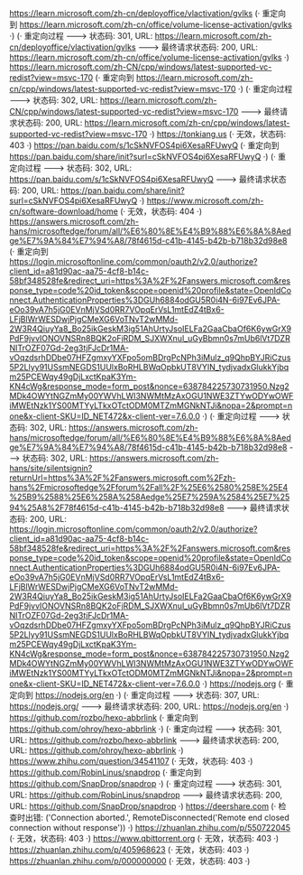 https://learn.microsoft.com/zh-cn/deployoffice/vlactivation/gvlks (· 重定向到 https://learn.microsoft.com/zh-cn/office/volume-license-activation/gvlks ·)
(· 重定向过程 ---> 状态码: 301, URL: https://learn.microsoft.com/zh-cn/deployoffice/vlactivation/gvlks ---> 最终请求状态码: 200, URL: https://learn.microsoft.com/zh-cn/office/volume-license-activation/gvlks ·)
https://learn.microsoft.com/zh-CN/cpp/windows/latest-supported-vc-redist?view=msvc-170 (· 重定向到 https://learn.microsoft.com/zh-cn/cpp/windows/latest-supported-vc-redist?view=msvc-170 ·)
(· 重定向过程 ---> 状态码: 302, URL: https://learn.microsoft.com/zh-CN/cpp/windows/latest-supported-vc-redist?view=msvc-170 ---> 最终请求状态码: 200, URL: https://learn.microsoft.com/zh-cn/cpp/windows/latest-supported-vc-redist?view=msvc-170 ·)
https://tonkiang.us (· 无效，状态码: 403 ·)
https://pan.baidu.com/s/1cSkNVFOS4pi6XesaRFUwyQ (· 重定向到 https://pan.baidu.com/share/init?surl=cSkNVFOS4pi6XesaRFUwyQ ·)
(· 重定向过程 ---> 状态码: 302, URL: https://pan.baidu.com/s/1cSkNVFOS4pi6XesaRFUwyQ ---> 最终请求状态码: 200, URL: https://pan.baidu.com/share/init?surl=cSkNVFOS4pi6XesaRFUwyQ ·)
https://www.microsoft.com/zh-cn/software-download/home (· 无效，状态码: 404 ·)
https://answers.microsoft.com/zh-hans/microsoftedge/forum/all/%E6%80%8E%E4%B9%88%E6%8A%8Aedge%E7%9A%84%E7%94%A8/78f4615d-c41b-4145-b42b-b718b32d98e8 (· 重定向到 https://login.microsoftonline.com/common/oauth2/v2.0/authorize?client_id=a81d90ac-aa75-4cf8-b14c-58bf348528fe&redirect_uri=https%3A%2F%2Fanswers.microsoft.com&response_type=code%20id_token&scope=openid%20profile&state=OpenIdConnect.AuthenticationProperties%3DGUh6884odGU5R0i4N-6i97Ev6JPA-eOo39vA7h5jG0EVnMjVSd0RR7VOpqErVsL1mtEdZ4tBx6-LFjBlWrWESDwjPjgCMeXG6VoTNvT2wMMd-2W3R4QiuyYa8_Bo25ikGeskM3ig51AhUrtyJsoIELFa2GaaCbaOf6K6ywGrX9PdF9jvvIONOVNSRn8BQK2oFjRDM_SJXWXnul_uGyBbmn0s7mUb6lVt7DZRNITrOZF07Gd-2eg3tjFJcDr1MA-vOqzdsrhDDbe07HFZgmxyYXFpo5omBDrgPcNPh3iMulz_q9QhpBYJRiCzus5P2Llyy91USsmNEGDS1UUlxBoRHLBWqOpbkUT8VYIN_tydjvadxGlukkYjbqm25PCEWqy49gDjLxctKpaK3Ym-KN4cWg&response_mode=form_post&nonce=638784225730731950.Nzg2MDk4OWYtNGZmMy00YWVhLWI3NWMtMzAxOGU1NWE3ZTYwODYwOWFiMWEtNzk1YS00MTYyLTkxOTctODM0MTZmMGNkNTJi&nopa=2&prompt=none&x-client-SKU=ID_NET472&x-client-ver=7.6.0.0 ·)
(· 重定向过程 ---> 状态码: 302, URL: https://answers.microsoft.com/zh-hans/microsoftedge/forum/all/%E6%80%8E%E4%B9%88%E6%8A%8Aedge%E7%9A%84%E7%94%A8/78f4615d-c41b-4145-b42b-b718b32d98e8 ---> 状态码: 302, URL: https://answers.microsoft.com/zh-hans/site/silentsignin?returnUrl=https%3A%2F%2Fanswers.microsoft.com%2Fzh-hans%2Fmicrosoftedge%2Fforum%2Fall%2F%25E6%2580%258E%25E4%25B9%2588%25E6%258A%258Aedge%25E7%259A%2584%25E7%2594%25A8%2F78f4615d-c41b-4145-b42b-b718b32d98e8 ---> 最终请求状态码: 200, URL: https://login.microsoftonline.com/common/oauth2/v2.0/authorize?client_id=a81d90ac-aa75-4cf8-b14c-58bf348528fe&redirect_uri=https%3A%2F%2Fanswers.microsoft.com&response_type=code%20id_token&scope=openid%20profile&state=OpenIdConnect.AuthenticationProperties%3DGUh6884odGU5R0i4N-6i97Ev6JPA-eOo39vA7h5jG0EVnMjVSd0RR7VOpqErVsL1mtEdZ4tBx6-LFjBlWrWESDwjPjgCMeXG6VoTNvT2wMMd-2W3R4QiuyYa8_Bo25ikGeskM3ig51AhUrtyJsoIELFa2GaaCbaOf6K6ywGrX9PdF9jvvIONOVNSRn8BQK2oFjRDM_SJXWXnul_uGyBbmn0s7mUb6lVt7DZRNITrOZF07Gd-2eg3tjFJcDr1MA-vOqzdsrhDDbe07HFZgmxyYXFpo5omBDrgPcNPh3iMulz_q9QhpBYJRiCzus5P2Llyy91USsmNEGDS1UUlxBoRHLBWqOpbkUT8VYIN_tydjvadxGlukkYjbqm25PCEWqy49gDjLxctKpaK3Ym-KN4cWg&response_mode=form_post&nonce=638784225730731950.Nzg2MDk4OWYtNGZmMy00YWVhLWI3NWMtMzAxOGU1NWE3ZTYwODYwOWFiMWEtNzk1YS00MTYyLTkxOTctODM0MTZmMGNkNTJi&nopa=2&prompt=none&x-client-SKU=ID_NET472&x-client-ver=7.6.0.0 ·)
https://nodejs.org (· 重定向到 https://nodejs.org/en ·)
(· 重定向过程 ---> 状态码: 307, URL: https://nodejs.org/ ---> 最终请求状态码: 200, URL: https://nodejs.org/en ·)
https://github.com/rozbo/hexo-abbrlink (· 重定向到 https://github.com/ohroy/hexo-abbrlink ·)
(· 重定向过程 ---> 状态码: 301, URL: https://github.com/rozbo/hexo-abbrlink ---> 最终请求状态码: 200, URL: https://github.com/ohroy/hexo-abbrlink ·)
https://www.zhihu.com/question/34541107 (· 无效，状态码: 403 ·)
https://github.com/RobinLinus/snapdrop (· 重定向到 https://github.com/SnapDrop/snapdrop ·)
(· 重定向过程 ---> 状态码: 301, URL: https://github.com/RobinLinus/snapdrop ---> 最终请求状态码: 200, URL: https://github.com/SnapDrop/snapdrop ·)
https://deershare.com (· 检查时出错: ('Connection aborted.', RemoteDisconnected('Remote end closed connection without response')) ·)
https://zhuanlan.zhihu.com/p/550722045 (· 无效，状态码: 403 ·)
https://www.qbittorrent.org (· 无效，状态码: 403 ·)
https://zhuanlan.zhihu.com/p/405968623 (· 无效，状态码: 403 ·)
https://zhuanlan.zhihu.com/p/000000000 (· 无效，状态码: 403 ·)

